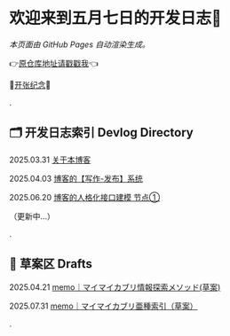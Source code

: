 <link rel="stylesheet" href="style.css">

# 欢迎来到五月七日的开发日志🥰
  
*本页面由 GitHub Pages 自动渲染生成。*

👉[原仓库地址请戳戳我](https://github.com/fivsevn/fivsevn-devlog)👈

🎉[开张纪念](openinglog.md)🎊
  
.  
  
## 🗂️ 开发日志索引 Devlog Directory
2025.03.31 [关于本博客](content/post-about-the-blog.md)  
  
2025.04.03 [博客的【写作-发布】系统](content/system-writing-and-deployment.md)  
  
2025.06.20 [博客的人格化接口建模 节点①](content/log-rolesystem-node01-20250619.md)  
  
（更新中...）  
  
.  
  
## 📝 草案区 Drafts
2025.04.21 [memo｜マイマイカブリ情報探索メソッド(草案)](/content/memo-carabusblaptoides-retrievalmethod-20250421.md)

2025.07.31 [memo｜マイマイカブリ亜種索引（草案）](/content/memo-carabusblaptoides-index-20250731.md)  
  
.  
  
